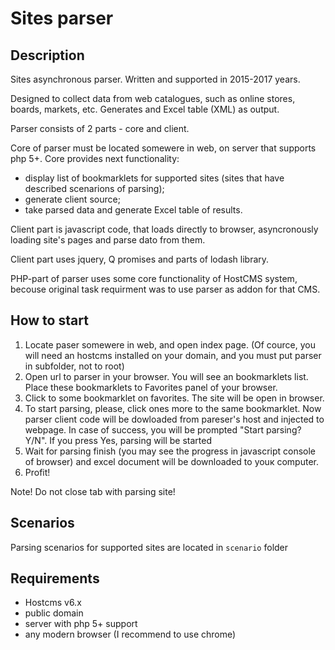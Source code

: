 # Sites parser

## Description

Sites asynchronous parser. Written and supported in 2015-2017 years.

Designed to collect data from web catalogues, such as online stores, boards, markets, etc. Generates and Excel table (XML) as output.

Parser consists of 2 parts - core and client.

Core of parser must be located somewere in web, on server that supports php 5+. Core provides next functionality:

- display list of bookmarklets for supported sites (sites that have described scenarions of parsing);
- generate client source;
- take parsed data and generate Excel table of results.

Client part is javascript code, that loads directly to browser, asyncronously loading site's pages and parse dato from them.

Client part uses jquery, Q promises and parts of lodash library.

PHP-part of parser uses some core functionality of HostCMS system, becouse original task requirment was to use parser as addon for that CMS.

## How to start

1. Locate paser somewere in web, and open index page. (Of cource, you will need an hostcms installed on your domain, and you must put parser in subfolder, not to root)
2. Open url to parser in your browser. You will see an bookmarklets list. Place these bookmarklets to Favorites panel of your browser.
3. Click to some bookmarklet on favorites. The site will be open in browser. 
4. To start parsing, please, click ones more to the same bookmarklet. Now parser client code will be dowloaded from pareser's host and injected to webpage. In case of success, you will be prompted "Start parsing? Y/N". If you press Yes, parsing will be started
5. Wait for parsing finish (you may see the progress in javascript console of browser) and excel document will be downloaded to youк computer.
6. Profit!

Note! Do not close tab with parsing site!

## Scenarios

Parsing scenarios for supported sites are located in `scenario` folder

## Requirements

- Hostcms v6.х
- public domain
- server with php 5+ support
- any modern browser (I recommend to use chrome)
